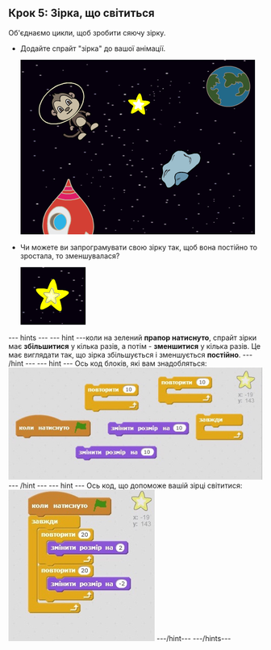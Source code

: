 ## Крок 5: Зірка, що світиться

Об'єднаємо цикли, щоб зробити сяючу зірку.

+ Додайте спрайт "зірка" до вашої анімації.
    
    ![Додавання спрайту зірки](images/space-star-sprite.png)

+ Чи можете ви запрограмувати свою зірку так, щоб вона постійно то зростала, то зменшувалася?
    
    ![Тестування зірки, що сяє](images/space-star-test.png)

\--- hints \--- \--- hint \---коли на зелений **прапор натиснуто**, спрайт зірки має **збільшитися** у кілька разів, а потім - **зменшитися** у кілька разів. Це має виглядати так, що зірка збільшується і зменшується **постійно**. \--- /hint \--- \--- hint \--- Ось код блоків, які вам знадобляться: ![Blocks for a shining star](images/space-star-blocks.png) \--- /hint \--- \--- hint \--- Ось код, що допоможе вашій зірці світитися: ![Code for a shining star](images/space-star-code.png) \---/hint\--- \---/hints\---